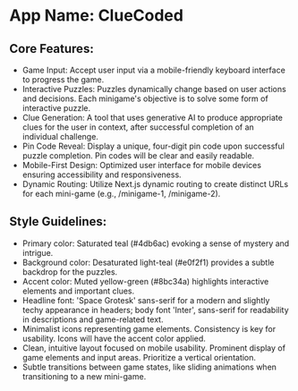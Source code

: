 # **App Name**: ClueCoded

## Core Features:

- Game Input: Accept user input via a mobile-friendly keyboard interface to progress the game.
- Interactive Puzzles: Puzzles dynamically change based on user actions and decisions. Each minigame's objective is to solve some form of interactive puzzle.
- Clue Generation: A tool that uses generative AI to produce appropriate clues for the user in context, after successful completion of an individual challenge.
- Pin Code Reveal: Display a unique, four-digit pin code upon successful puzzle completion. Pin codes will be clear and easily readable.
- Mobile-First Design: Optimized user interface for mobile devices ensuring accessibility and responsiveness.
- Dynamic Routing: Utilize Next.js dynamic routing to create distinct URLs for each mini-game (e.g., /minigame-1, /minigame-2).

## Style Guidelines:

- Primary color: Saturated teal (#4db6ac) evoking a sense of mystery and intrigue.
- Background color: Desaturated light-teal (#e0f2f1) provides a subtle backdrop for the puzzles.
- Accent color: Muted yellow-green (#8bc34a) highlights interactive elements and important clues.
- Headline font: 'Space Grotesk' sans-serif for a modern and slightly techy appearance in headers; body font 'Inter', sans-serif for readability in descriptions and game-related text.
- Minimalist icons representing game elements. Consistency is key for usability. Icons will have the accent color applied.
- Clean, intuitive layout focused on mobile usability. Prominent display of game elements and input areas. Prioritize a vertical orientation.
- Subtle transitions between game states, like sliding animations when transitioning to a new mini-game.